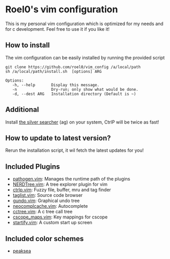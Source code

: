 # Roel0's vim configuration

This is my personal vim configuration which is optimized for my needs and for c development. Feel free to use it if you like it!


## How to install

The vim configuration can be easily installed by running the provided script

	git clone https://github.com/roel0/vim_config /a/local/path
	sh /a/local/path/install.sh  [options] ARG

	Options:
	   -h, --help       Display this message.
	   -n               Dry-run; only show what would be done.
	   -d, --dest ARG   Installation directory (Default is ~)

## Additional 

Install [the silver searcher](https://github.com/ggreer/the_silver_searcher) (ag) on your system, CtrlP will be twice as fast!

## How to update to latest version?

Rerun the installation script, it wil fetch the latest updates for you!



## Included Plugins


* [pathogen.vim](https://github.com/tpope/vim-pathogen): Manages the runtime path of the plugins
* [NERDTree.vim](https://github.com/scrooloose/nerdtree): A tree explorer plugin for vim
* [ctrlp.vim](https://github.com/ctrlpvim/ctrlp.vim): Fuzzy file, buffer, mru and tag finder
* [taglist.vim](https://github.com/vim-scripts/taglist.vim): Source code browser
* [gundo.vim](https://github.com/sjl/gundo.vim): Graphical undo tree
* [neocomplcache.vim](https://github.com/Shougo/neocomplcache.vim): Autocomplete
* [cctree.vim](https://github.com/hari-rangarajan/CCTree): A c tree call tree
* [cscope_maps.vim](https://github.com/chazy/cscope_maps): Key mappings for cscope
* [startify.vim](https://github.com/mhinz/vim-startify): A custom start up screen

## Included color schemes

* [peaksea](https://github.com/vim-scripts/peaksea)

